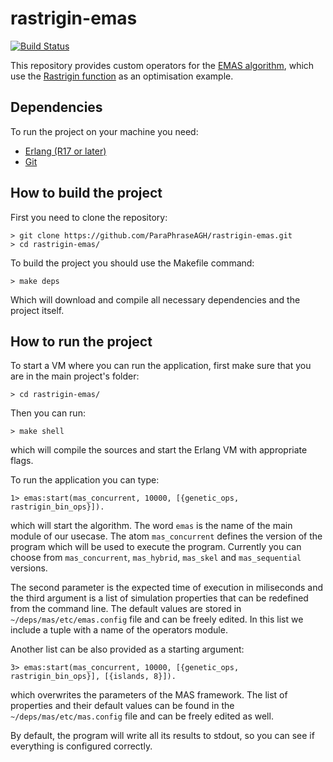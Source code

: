 rastrigin-emas
==============
[![Build Status](https://secure.travis-ci.org/ParaPhraseAGH/rastrigin-emas.svg?branch=master "Build Status")](http://travis-ci.org/ParaPhraseAGH/rastrigin-emas)

This repository provides custom operators for the [EMAS algorithm](https://github.com/ParaPhraseAGH/erlang-emas), which use the [Rastrigin function](http://en.wikipedia.org/wiki/Rastrigin_function) as an optimisation example.

## Dependencies

To run the project on your machine you need:

* [Erlang (R17 or later)](http://www.erlang.org/)
* [Git](http://git-scm.com/)

## How to build the project

First you need to clone the repository:

    > git clone https://github.com/ParaPhraseAGH/rastrigin-emas.git
    > cd rastrigin-emas/

To build the project you should use the Makefile command:

    > make deps
    
Which will download and compile all necessary dependencies and the project itself.

## How to run the project

To start a VM where you can run the application, first make sure that you are in the main project's folder:

    > cd rastrigin-emas/
    
Then you can run:

    > make shell
    
which will compile the sources and start the Erlang VM with appropriate flags.

To run the application you can type:

    1> emas:start(mas_concurrent, 10000, [{genetic_ops, rastrigin_bin_ops}]).
  
which will start the algorithm. The word `emas` is the name of the main module of our usecase. The atom `mas_concurrent` defines the version of the program which will be used to execute the program. Currently you can choose from `mas_concurrent`, `mas_hybrid`, `mas_skel` and `mas_sequential` versions.

The second parameter is the expected time of execution in miliseconds and the third argument is a list of simulation properties that can be redefined from the command line. The default values are stored in `~/deps/mas/etc/emas.config` file and can be freely edited. In this list we include a tuple with a name of the operators module.

Another list can be also provided as a starting argument:

    3> emas:start(mas_concurrent, 10000, [{genetic_ops, rastrigin_bin_ops}], [{islands, 8}]).
    
which overwrites the parameters of the MAS framework. The list of properties and their default values can be found in the `~/deps/mas/etc/mas.config` file and can be freely edited as well.

By default, the program will write all its results to stdout, so you can see if everything is configured correctly.

